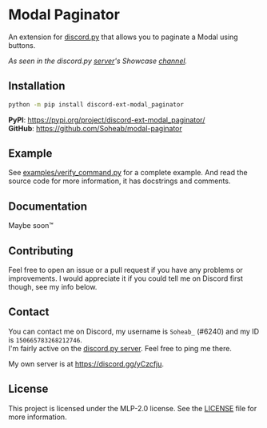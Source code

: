 # Modal Paginator
An extension for [discord.py](https://github.com/rapptz/discord.py)  that allows you to paginate a Modal using buttons.

*As seen in the discord.py [server](https://discord.gg/dpy)'s Showcase [channel](https://canary.discord.com/channels/336642139381301249/1147536267811225600).*

## Installation
```sh
python -m pip install discord-ext-modal_paginator
```
**PyPI**: https://pypi.org/project/discord-ext-modal_paginator/ \
**GitHub**: https://github.com/Soheab/modal-paginator

## Example
See [examples/verify_command.py](/examples/verify_command.py) for a complete example.
And read the source code for more information, it has docstrings and comments.

## Documentation
Maybe soon™

## Contributing
Feel free to open an issue or a pull request if you have any problems or improvements. 
I would appreciate it if you could tell me on Discord first though, see my info below.

## Contact
You can contact me on Discord, my username is `Soheab_` (#6240) and my ID is `150665783268212746`. \
I'm fairly active on the [discord.py server](https://discord.gg/dpy). Feel free to ping me there.

My own server is at https://discord.gg/yCzcfju.

## License
This project is licensed under the MLP-2.0 license. See the [LICENSE](/LICENSE) file for more information.